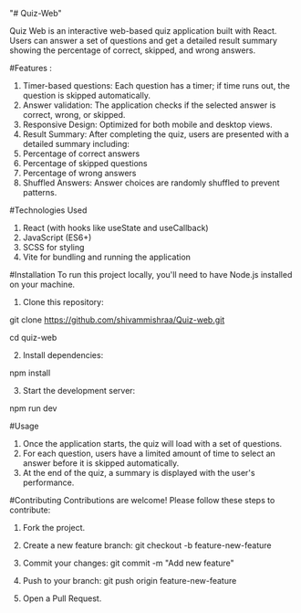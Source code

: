 "# Quiz-Web" 


Quiz Web is an interactive web-based quiz application built with React. Users can answer a set of questions and get a detailed result summary showing the percentage of correct, skipped, and wrong answers.


#Features :

1. Timer-based questions: Each question has a timer; if time runs out, the question is skipped automatically.
2. Answer validation: The application checks if the selected answer is correct, wrong, or skipped.
3. Responsive Design: Optimized for both mobile and desktop views.
4. Result Summary: After completing the quiz, users are presented with a detailed summary including:
5. Percentage of correct answers
6. Percentage of skipped questions
7. Percentage of wrong answers
8. Shuffled Answers: Answer choices are randomly shuffled to prevent patterns.


#Technologies Used
1. React (with hooks like useState and useCallback)
2. JavaScript (ES6+)
3. SCSS for styling
4. Vite for bundling and running the application


#Installation
To run this project locally, you'll need to have Node.js installed on your machine.

1. Clone this repository:

git clone https://github.com/shivammishraa/Quiz-web.git

cd quiz-web


2. Install dependencies:

npm install


3. Start the development server:

npm run dev

#Usage

1. Once the application starts, the quiz will load with a set of questions.
2. For each question, users have a limited amount of time to select an answer before it is skipped automatically.
3. At the end of the quiz, a summary is displayed with the user's performance.



#Contributing
Contributions are welcome! Please follow these steps to contribute:

1. Fork the project.


2. Create a new feature branch:
git checkout -b feature-new-feature


3. Commit your changes:
git commit -m "Add new feature"


4. Push to your branch:
git push origin feature-new-feature


5. Open a Pull Request.
